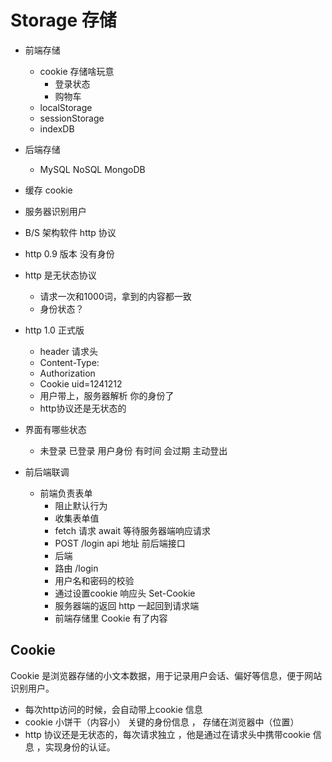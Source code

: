 # Storage 存储
- 前端存储
  - cookie
  存储啥玩意
    - 登录状态
    - 购物车
  - localStorage
  - sessionStorage
  - indexDB
- 后端存储
  - MySQL NoSQL MongoDB
- 缓存
cookie
- 服务器识别用户
- B/S 架构软件 http 协议
- http 0.9 版本 没有身份
- http 是无状态协议
  - 请求一次和1000词，拿到的内容都一致
  - 身份状态？
- http 1.0 正式版 
  - header 请求头
  - Content-Type:
  - Authorization
  - Cookie uid=1241212
  - 用户带上，服务器解析 你的身份了
  - http协议还是无状态的
- 界面有哪些状态
  - 未登录 已登录 用户身份 有时间 会过期 主动登出

- 前后端联调
  - 前端负责表单
    - 阻止默认行为
    - 收集表单值
    - fetch 请求 await 等待服务器端响应请求
    - POST /login api 地址 前后端接口
    - 后端
    - 路由 /login
    - 用户名和密码的校验
    - 通过设置cookie 响应头 Set-Cookie
    - 服务器端的返回 http 一起回到请求端
    - 前端存储里 Cookie 有了内容 
  
## Cookie
Cookie 是浏览器存储的小文本数据，用于记录用户会话、偏好等信息，便于网站识别用户。
- 每次http访问的时候，会自动带上cookie 信息
- cookie 小饼干（内容小） 关键的身份信息 ， 存储在浏览器中（位置）
- http 协议还是无状态的，每次请求独立 ，他是通过在请求头中携带cookie 信息 ，实现身份的认证。